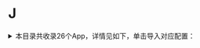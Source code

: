 # J
<details>
<summary>
本目录共收录26个App，详情见如下，单击导入对应配置：
</summary>

- [JavDB](https://quantumult.app/x/open-app/add-resource?remote-resource=%7B%22filter_remote%22%3A%20%5B%22https%3A%2F%2Fraw.githubusercontent.com%2Fzirawell%2FR-Store%2Fmain%2FRule%2FQuanX%2FAdblock%2FApp%2FJ%2FJavDB%2Ffilter%2Fjavdb.list%2C%20tag%3DJavDB%22%5D%2C%22rewrite_remote%22%3A%20%5B%22https%3A%2F%2Fraw.githubusercontent.com%2Fzirawell%2FR-Store%2Fmain%2FRule%2FQuanX%2FAdblock%2FApp%2FJ%2FJavDB%2Frewrite%2Fjavdb.conf%2C%20tag%3DJavDB%22%5D%7D)
- [交管12123](https://quantumult.app/x/open-app/add-resource?remote-resource=%7B%22rewrite_remote%22%3A%20%5B%22https%3A%2F%2Fraw.githubusercontent.com%2Fzirawell%2FR-Store%2Fmain%2FRule%2FQuanX%2FAdblock%2FApp%2FJ%2F%E4%BA%A4%E7%AE%A112123%2Frewrite%2F12123.conf%2C%20tag%3D%E4%BA%A4%E7%AE%A112123%22%5D%7D)
- [交通银行](https://quantumult.app/x/open-app/add-resource?remote-resource=%7B%22rewrite_remote%22%3A%20%5B%22https%3A%2F%2Fraw.githubusercontent.com%2Fzirawell%2FR-Store%2Fmain%2FRule%2FQuanX%2FAdblock%2FApp%2FJ%2F%E4%BA%A4%E9%80%9A%E9%93%B6%E8%A1%8C%2Frewrite%2Fbankcomm.conf%2C%20tag%3D%E4%BA%A4%E9%80%9A%E9%93%B6%E8%A1%8C%22%5D%7D)
- [京东](https://quantumult.app/x/open-app/add-resource?remote-resource=%7B%22filter_remote%22%3A%20%5B%22https%3A%2F%2Fraw.githubusercontent.com%2Fzirawell%2FR-Store%2Fmain%2FRule%2FQuanX%2FAdblock%2FApp%2FJ%2F%E4%BA%AC%E4%B8%9C%2Ffilter%2Fjd.list%2C%20tag%3D%E4%BA%AC%E4%B8%9C%22%5D%2C%22rewrite_remote%22%3A%20%5B%22https%3A%2F%2Fraw.githubusercontent.com%2Fzirawell%2FR-Store%2Fmain%2FRule%2FQuanX%2FAdblock%2FApp%2FJ%2F%E4%BA%AC%E4%B8%9C%2Frewrite%2Fjd.conf%2C%20tag%3D%E4%BA%AC%E4%B8%9C%22%5D%7D)
- [京东云无线宝](https://quantumult.app/x/open-app/add-resource?remote-resource=%7B%22rewrite_remote%22%3A%20%5B%22https%3A%2F%2Fraw.githubusercontent.com%2Fzirawell%2FR-Store%2Fmain%2FRule%2FQuanX%2FAdblock%2FApp%2FJ%2F%E4%BA%AC%E4%B8%9C%E4%BA%91%E6%97%A0%E7%BA%BF%E5%AE%9D%2Frewrite%2Fjdcloud.conf%2C%20tag%3D%E4%BA%AC%E4%B8%9C%E4%BA%91%E6%97%A0%E7%BA%BF%E5%AE%9D%22%5D%7D)
- [京东特价版](https://quantumult.app/x/open-app/add-resource?remote-resource=%7B%22rewrite_remote%22%3A%20%5B%22https%3A%2F%2Fraw.githubusercontent.com%2Fzirawell%2FR-Store%2Fmain%2FRule%2FQuanX%2FAdblock%2FApp%2FJ%2F%E4%BA%AC%E4%B8%9C%E7%89%B9%E4%BB%B7%E7%89%88%2Frewrite%2Fjdlite.conf%2C%20tag%3D%E4%BA%AC%E4%B8%9C%E7%89%B9%E4%BB%B7%E7%89%88%22%5D%7D)
- [京东读书](https://quantumult.app/x/open-app/add-resource?remote-resource=%7B%22rewrite_remote%22%3A%20%5B%22https%3A%2F%2Fraw.githubusercontent.com%2Fzirawell%2FR-Store%2Fmain%2FRule%2FQuanX%2FAdblock%2FApp%2FJ%2F%E4%BA%AC%E4%B8%9C%E8%AF%BB%E4%B9%A6%2Frewrite%2Fjdread.conf%2C%20tag%3D%E4%BA%AC%E4%B8%9C%E8%AF%BB%E4%B9%A6%22%5D%7D)
- [京东金融](https://quantumult.app/x/open-app/add-resource?remote-resource=%7B%22rewrite_remote%22%3A%20%5B%22https%3A%2F%2Fraw.githubusercontent.com%2Fzirawell%2FR-Store%2Fmain%2FRule%2FQuanX%2FAdblock%2FApp%2FJ%2F%E4%BA%AC%E4%B8%9C%E9%87%91%E8%9E%8D%2Frewrite%2Fjdjr.conf%2C%20tag%3D%E4%BA%AC%E4%B8%9C%E9%87%91%E8%9E%8D%22%5D%7D)
- [今日头条](https://quantumult.app/x/open-app/add-resource?remote-resource=%7B%22filter_remote%22%3A%20%5B%22https%3A%2F%2Fraw.githubusercontent.com%2Fzirawell%2FR-Store%2Fmain%2FRule%2FQuanX%2FAdblock%2FApp%2FJ%2F%E4%BB%8A%E6%97%A5%E5%A4%B4%E6%9D%A1%2Ffilter%2Ftoutiao.list%2C%20tag%3D%E4%BB%8A%E6%97%A5%E5%A4%B4%E6%9D%A1%22%5D%2C%22rewrite_remote%22%3A%20%5B%22https%3A%2F%2Fraw.githubusercontent.com%2Fzirawell%2FR-Store%2Fmain%2FRule%2FQuanX%2FAdblock%2FApp%2FJ%2F%E4%BB%8A%E6%97%A5%E5%A4%B4%E6%9D%A1%2Frewrite%2Ftoutiao.conf%2C%20tag%3D%E4%BB%8A%E6%97%A5%E5%A4%B4%E6%9D%A1%22%5D%7D)
- [今日水印相机](https://quantumult.app/x/open-app/add-resource?remote-resource=%7B%22rewrite_remote%22%3A%20%5B%22https%3A%2F%2Fraw.githubusercontent.com%2Fzirawell%2FR-Store%2Fmain%2FRule%2FQuanX%2FAdblock%2FApp%2FJ%2F%E4%BB%8A%E6%97%A5%E6%B0%B4%E5%8D%B0%E7%9B%B8%E6%9C%BA%2Frewrite%2Fsogaha.conf%2C%20tag%3D%E4%BB%8A%E6%97%A5%E6%B0%B4%E5%8D%B0%E7%9B%B8%E6%9C%BA%22%5D%7D)
- [吉林银行](https://quantumult.app/x/open-app/add-resource?remote-resource=%7B%22rewrite_remote%22%3A%20%5B%22https%3A%2F%2Fraw.githubusercontent.com%2Fzirawell%2FR-Store%2Fmain%2FRule%2FQuanX%2FAdblock%2FApp%2FJ%2F%E5%90%89%E6%9E%97%E9%93%B6%E8%A1%8C%2Frewrite%2Fjlbank.conf%2C%20tag%3D%E5%90%89%E6%9E%97%E9%93%B6%E8%A1%8C%22%5D%7D)
- [吉祥航空](https://quantumult.app/x/open-app/add-resource?remote-resource=%7B%22rewrite_remote%22%3A%20%5B%22https%3A%2F%2Fraw.githubusercontent.com%2Fzirawell%2FR-Store%2Fmain%2FRule%2FQuanX%2FAdblock%2FApp%2FJ%2F%E5%90%89%E7%A5%A5%E8%88%AA%E7%A9%BA%2Frewrite%2Fjuneyaoair.conf%2C%20tag%3D%E5%90%89%E7%A5%A5%E8%88%AA%E7%A9%BA%22%5D%7D)
- [嘉会医疗](https://quantumult.app/x/open-app/add-resource?remote-resource=%7B%22rewrite_remote%22%3A%20%5B%22https%3A%2F%2Fraw.githubusercontent.com%2Fzirawell%2FR-Store%2Fmain%2FRule%2FQuanX%2FAdblock%2FApp%2FJ%2F%E5%98%89%E4%BC%9A%E5%8C%BB%E7%96%97%2Frewrite%2Fjiahui.conf%2C%20tag%3D%E5%98%89%E4%BC%9A%E5%8C%BB%E7%96%97%22%5D%7D)
- [建行生活](https://quantumult.app/x/open-app/add-resource?remote-resource=%7B%22rewrite_remote%22%3A%20%5B%22https%3A%2F%2Fraw.githubusercontent.com%2Fzirawell%2FR-Store%2Fmain%2FRule%2FQuanX%2FAdblock%2FApp%2FJ%2F%E5%BB%BA%E8%A1%8C%E7%94%9F%E6%B4%BB%2Frewrite%2Fccblife.conf%2C%20tag%3D%E5%BB%BA%E8%A1%8C%E7%94%9F%E6%B4%BB%22%5D%7D)
- [捷停车](https://quantumult.app/x/open-app/add-resource?remote-resource=%7B%22rewrite_remote%22%3A%20%5B%22https%3A%2F%2Fraw.githubusercontent.com%2Fzirawell%2FR-Store%2Fmain%2FRule%2FQuanX%2FAdblock%2FApp%2FJ%2F%E6%8D%B7%E5%81%9C%E8%BD%A6%2Frewrite%2Fjparking.conf%2C%20tag%3D%E6%8D%B7%E5%81%9C%E8%BD%A6%22%5D%7D)
- [机核](https://quantumult.app/x/open-app/add-resource?remote-resource=%7B%22rewrite_remote%22%3A%20%5B%22https%3A%2F%2Fraw.githubusercontent.com%2Fzirawell%2FR-Store%2Fmain%2FRule%2FQuanX%2FAdblock%2FApp%2FJ%2F%E6%9C%BA%E6%A0%B8%2Frewrite%2Fgcores.conf%2C%20tag%3D%E6%9C%BA%E6%A0%B8%22%5D%7D)
- [极简汇率](https://quantumult.app/x/open-app/add-resource?remote-resource=%7B%22rewrite_remote%22%3A%20%5B%22https%3A%2F%2Fraw.githubusercontent.com%2Fzirawell%2FR-Store%2Fmain%2FRule%2FQuanX%2FAdblock%2FApp%2FJ%2F%E6%9E%81%E7%AE%80%E6%B1%87%E7%8E%87%2Frewrite%2Ftratao.conf%2C%20tag%3D%E6%9E%81%E7%AE%80%E6%B1%87%E7%8E%87%22%5D%7D)
- [界面新闻](https://quantumult.app/x/open-app/add-resource?remote-resource=%7B%22rewrite_remote%22%3A%20%5B%22https%3A%2F%2Fraw.githubusercontent.com%2Fzirawell%2FR-Store%2Fmain%2FRule%2FQuanX%2FAdblock%2FApp%2FJ%2F%E7%95%8C%E9%9D%A2%E6%96%B0%E9%97%BB%2Frewrite%2Fjiemian.conf%2C%20tag%3D%E7%95%8C%E9%9D%A2%E6%96%B0%E9%97%BB%22%5D%7D)
- [简讯](https://quantumult.app/x/open-app/add-resource?remote-resource=%7B%22rewrite_remote%22%3A%20%5B%22https%3A%2F%2Fraw.githubusercontent.com%2Fzirawell%2FR-Store%2Fmain%2FRule%2FQuanX%2FAdblock%2FApp%2FJ%2F%E7%AE%80%E8%AE%AF%2Frewrite%2Ftipsoon.conf%2C%20tag%3D%E7%AE%80%E8%AE%AF%22%5D%7D)
- [金十数据](https://quantumult.app/x/open-app/add-resource?remote-resource=%7B%22rewrite_remote%22%3A%20%5B%22https%3A%2F%2Fraw.githubusercontent.com%2Fzirawell%2FR-Store%2Fmain%2FRule%2FQuanX%2FAdblock%2FApp%2FJ%2F%E9%87%91%E5%8D%81%E6%95%B0%E6%8D%AE%2Frewrite%2Fjin10.conf%2C%20tag%3D%E9%87%91%E5%8D%81%E6%95%B0%E6%8D%AE%22%5D%7D)
- [金山词霸](https://quantumult.app/x/open-app/add-resource?remote-resource=%7B%22filter_remote%22%3A%20%5B%22https%3A%2F%2Fraw.githubusercontent.com%2Fzirawell%2FR-Store%2Fmain%2FRule%2FQuanX%2FAdblock%2FApp%2FJ%2F%E9%87%91%E5%B1%B1%E8%AF%8D%E9%9C%B8%2Ffilter%2Ficiba.list%2C%20tag%3D%E9%87%91%E5%B1%B1%E8%AF%8D%E9%9C%B8%22%5D%2C%22rewrite_remote%22%3A%20%5B%22https%3A%2F%2Fraw.githubusercontent.com%2Fzirawell%2FR-Store%2Fmain%2FRule%2FQuanX%2FAdblock%2FApp%2FJ%2F%E9%87%91%E5%B1%B1%E8%AF%8D%E9%9C%B8%2Frewrite%2Ficiba.conf%2C%20tag%3D%E9%87%91%E5%B1%B1%E8%AF%8D%E9%9C%B8%22%5D%7D)
- [金色财经](https://quantumult.app/x/open-app/add-resource?remote-resource=%7B%22rewrite_remote%22%3A%20%5B%22https%3A%2F%2Fraw.githubusercontent.com%2Fzirawell%2FR-Store%2Fmain%2FRule%2FQuanX%2FAdblock%2FApp%2FJ%2F%E9%87%91%E8%89%B2%E8%B4%A2%E7%BB%8F%2Frewrite%2Fjinse.conf%2C%20tag%3D%E9%87%91%E8%89%B2%E8%B4%A2%E7%BB%8F%22%5D%7D)
- [锦江酒店](https://quantumult.app/x/open-app/add-resource?remote-resource=%7B%22rewrite_remote%22%3A%20%5B%22https%3A%2F%2Fraw.githubusercontent.com%2Fzirawell%2FR-Store%2Fmain%2FRule%2FQuanX%2FAdblock%2FApp%2FJ%2F%E9%94%A6%E6%B1%9F%E9%85%92%E5%BA%97%2Frewrite%2Fjinjiang.conf%2C%20tag%3D%E9%94%A6%E6%B1%9F%E9%85%92%E5%BA%97%22%5D%7D)
- [韭研公社](https://quantumult.app/x/open-app/add-resource?remote-resource=%7B%22rewrite_remote%22%3A%20%5B%22https%3A%2F%2Fraw.githubusercontent.com%2Fzirawell%2FR-Store%2Fmain%2FRule%2FQuanX%2FAdblock%2FApp%2FJ%2F%E9%9F%AD%E7%A0%94%E5%85%AC%E7%A4%BE%2Frewrite%2Fjygs.conf%2C%20tag%3D%E9%9F%AD%E7%A0%94%E5%85%AC%E7%A4%BE%22%5D%7D)
- [驾校一点通](https://quantumult.app/x/open-app/add-resource?remote-resource=%7B%22filter_remote%22%3A%20%5B%22https%3A%2F%2Fraw.githubusercontent.com%2Fzirawell%2FR-Store%2Fmain%2FRule%2FQuanX%2FAdblock%2FApp%2FJ%2F%E9%A9%BE%E6%A0%A1%E4%B8%80%E7%82%B9%E9%80%9A%2Ffilter%2Fjxedt.list%2C%20tag%3D%E9%A9%BE%E6%A0%A1%E4%B8%80%E7%82%B9%E9%80%9A%22%5D%2C%22rewrite_remote%22%3A%20%5B%22https%3A%2F%2Fraw.githubusercontent.com%2Fzirawell%2FR-Store%2Fmain%2FRule%2FQuanX%2FAdblock%2FApp%2FJ%2F%E9%A9%BE%E6%A0%A1%E4%B8%80%E7%82%B9%E9%80%9A%2Frewrite%2Fjxedt.conf%2C%20tag%3D%E9%A9%BE%E6%A0%A1%E4%B8%80%E7%82%B9%E9%80%9A%22%5D%7D)
- [驾考宝典](https://quantumult.app/x/open-app/add-resource?remote-resource=%7B%22rewrite_remote%22%3A%20%5B%22https%3A%2F%2Fraw.githubusercontent.com%2Fzirawell%2FR-Store%2Fmain%2FRule%2FQuanX%2FAdblock%2FApp%2FJ%2F%E9%A9%BE%E8%80%83%E5%AE%9D%E5%85%B8%2Frewrite%2Fkakamobi.conf%2C%20tag%3D%E9%A9%BE%E8%80%83%E5%AE%9D%E5%85%B8%22%5D%7D)

</details>